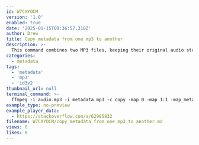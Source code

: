 ```yaml
---
id: W7CXYOCM
version: '1.0'
enabled: true
date: '2025-01-15T00:36:57.318Z'
author: Drew
title: Copy metadata from one mp3 to another
description: >-
  This command combines two MP3 files, keeping their original audio streams from `audio.mp3` (no re-encoding), and copies metadata from `metadata.mp3` to `output.mp3`. It also ensures ID3v2 version 3 metadata tagging.  
categories:
  - metadata
tags:
  - 'metadata'
  - 'mp3'
  - 'id3v2'
thumbnail_url: null
terminal_command: >-
  ffmpeg -i audio.mp3 -i metadata.mp3 -c copy -map 0 -map 1:1 -map_metadata 1 -id3v2_version 3 output.mp3
example_type: no-preview
example_player_data:
  - https://stackoverflow.com/a/62985832
filename: W7CXYOCM/copy_metadata_from_one_mp3_to_another.md
views: 0
likes: 0
---
```

